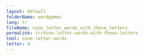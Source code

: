 ```yaml
---
layout: default
folderName: wordgames
lang: tr
fileName: nine_letter_words_with_these_letters
permalink: tr/nine-letter-words-with-these-letters
tool: nine-letter-words
letter: 9
---
```


